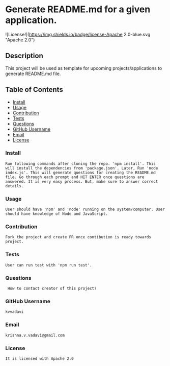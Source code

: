 # Generate README.md for a given application.
  
  ![License!](https://img.shields.io/badge/license-Apache 2.0-blue.svg "Apache 2.0")

  ## Description

  This project will be used as template for upcoming projects/applications to generate README.md file.

  ## Table of Contents

  * [Install](#install)
  * [Usage](#usage)
  * [Contribution](#contribution)
  * [Tests](#tests)
  * [Questions](#questions)
  * [GitHub Username](#github-username)
  * [Email](#email)
  * [License](#license)

  ### Install

  ```
  Run following commands after cloning the repo. 'npm install'. This will install the dependencies from 'package.json'. Later, Run 'node index.js'. This will generate questions for creating the README.md file. Go through each prompt and HIT ENTER once questions are answered. It is very easy process. But, make sure to answer correct details.
  ```


  ### Usage
  ```
  User should have 'npm' and 'node' running on the system/computer. User should have knowledge of Node and JavaScript.
  ```

  ### Contribution
  ```
  Fork the project and create PR once contibution is ready towards project.
  ```

  ### Tests
  ```
  User can run test with 'npm run test'.
  ```

  ### Questions
  ```
   How to contact creator of this project?
  ```

  ### GitHub Username
  ```
  kvvadavi
  ```

  ### Email
  ```
  krishna.v.vadavi@gmail.com
  ```

  ### License
    
    It is licensed with Apache 2.0
